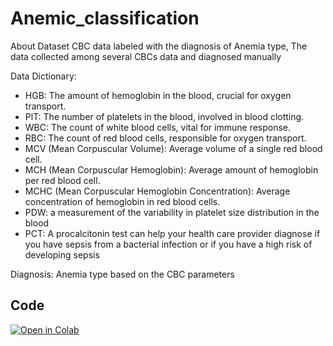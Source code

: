 # Anemic_classification
About Dataset
CBC data labeled with the diagnosis of Anemia type, The data collected among several CBCs data and diagnosed manually

Data Dictionary:
* HGB: The amount of hemoglobin in the blood, crucial for oxygen transport.
* PlT: The number of platelets in the blood, involved in blood clotting.
* WBC: The count of white blood cells, vital for immune response.
* RBC: The count of red blood cells, responsible for oxygen transport.
* MCV (Mean Corpuscular Volume): Average volume of a single red blood cell.
* MCH (Mean Corpuscular Hemoglobin): Average amount of hemoglobin per red blood cell.
* MCHC (Mean Corpuscular Hemoglobin Concentration): Average concentration of hemoglobin in red blood cells.
* PDW: a measurement of the variability in platelet size distribution in the blood
* PCT: A procalcitonin test can help your health care provider diagnose if you have sepsis from a bacterial infection or if you have a high risk of developing sepsis
  
Diagnosis: Anemia type based on the CBC parameters

## Code

[![Open in Colab](https://colab.research.google.com/assets/colab-badge.svg)](https://colab.research.google.com/drive/1YnAtfSrv06Ism_69VVtLFtc_Th2LLxTZ)
